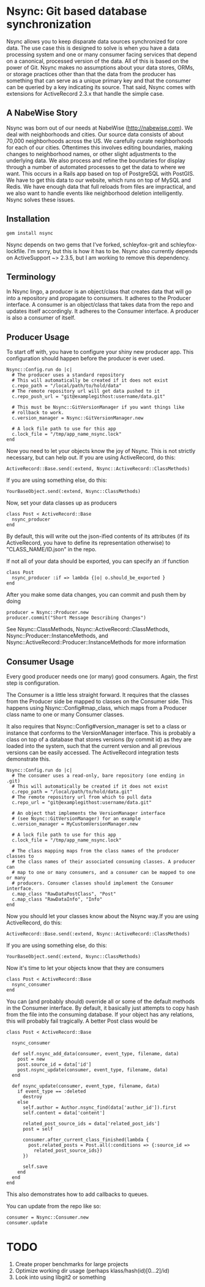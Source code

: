Nsync: Git based database synchronization
=========================================

Nsync allows you to keep disparate data sources synchronized for core data.
The use case this is designed to solve is when you have a data processing
system and one or many consumer facing services that depend on a canonical,
processed version of the data.  All of this is based on the power of Git.
Nsync makes no assumptions about your data stores, ORMs, or storage practices
other than that the data from the producer has something that can serve as a
unique primary key and that the consumer can be queried by a key indicating
its source.  That said, Nsync comes with extensions for ActiveRecord 2.3.x
that handle the simple case.

A NabeWise Story
----------------

Nsync was born out of our needs at NabeWise (http://nabewise.com).  We deal
with neighborhoods and cities.  Our source data consists of about 70,000
neighborhoods across the US.  We carefully curate neighborhoods for each of
our cities. Oftentimes this involves editing boundaries, making changes to
neighborhood names, or other slight adjustments to the underlying data. We
also process and refine the boundaries for display through a number of
automated processes to get the data to where we want.  This occurs in a Rails
app based on top of PostgreSQL with PostGIS.  We have to get this data to our
website, which runs on top of MySQL and Redis.  We have enough data that full
reloads from files are impractical, and we also want to handle events like
neighborhood deletion intelligently.  Nsync solves these issues.

Installation
------------

    gem install nsync

Nsync depends on two gems that I've forked, schleyfox-grit and
schleyfox-lockfile. I'm sorry, but this is how it has to be.  Nsync also
currently depends on ActiveSupport ~> 2.3.5, but I am working to remove this
dependency.

Terminology
-----------

In Nsync lingo, a producer is an object/class that creates data that will go
into a repository and propagate to consumers.  It adheres to the Producer
interface. A consumer is an object/class that takes data from the repo and
updates itself accordingly.  It adheres to the Consumer interface.  A producer
is also a consumer of itself.

Producer Usage
--------------

To start off with, you have to configure your shiny new producer app. This
configuration should happen before the producer is ever used.

    Nsync::Config.run do |c|
      # The producer uses a standard repository
      # This will automatically be created if it does not exist
      c.repo_path = "/local/path/to/hold/data"
      # The remote repository url will get data pushed to it
      c.repo_push_url = "git@examplegithost:username/data.git"
    
      # This must be Nsync::GitVersionManager if you want things like
      # rollback to work.
      c.version_manager = Nsync::GitVersionManager.new
    
      # A lock file path to use for this app
      c.lock_file = "/tmp/app_name_nsync.lock"
    end

Now you need to let your objects know the joy of Nsync. This is not strictly
necessary, but can help out. If you are using ActiveRecord, do this:

    ActiveRecord::Base.send(:extend, Nsync::ActiveRecord::ClassMethods)

If you are using something else, do this:

    YourBaseObject.send(:extend, Nsync::ClassMethods)

Now, set your data classes up as producers

    class Post < ActiveRecord::Base
      nsync_producer
    end

By default, this will write out the json-ified contents of its attributes (if
its ActiveRecord, you have to define its representation otherwise) to
"CLASS_NAME/ID.json" in the repo.

If not all of your data should be exported, you can specify an :if function

    class Post
      nsync_producer :if => lambda {|o| o.should_be_exported }
    end

After you make some data changes, you can commit and push them by doing

    producer = Nsync::Producer.new
    producer.commit("Short Message Describing Changes")

See Nsync::ClassMethods, Nsync::ActiveRecord::ClassMethods,
Nsync::Producer::InstanceMethods, and
Nsync::ActiveRecord::Producer::InstanceMethods for more information

Consumer Usage
--------------

Every good producer needs one (or many) good consumers. Again, the first step
is configuration.

The Consumer is a little less straight forward.  It requires that the classes
from the Producer side be mapped to classes on the Consumer side.  This
happens using Nsync::Config#map_class, which maps from a Producer class name
to one or many Consumer classes.

It also requires that Nsync::Config#version_manager is set to a class or
instance that conforms to the VersionManager interface. This is probably a
class on top of a database that stores versions (by commit id) as they are
loaded into the system, such that the current version and all previous
versions can be easily accessed. The ActiveRecord integration tests
demonstrate this.

    Nsync::Config.run do |c|
      # The consumer uses a read-only, bare repository (one ending in .git)
      # This will automatically be created if it does not exist
      c.repo_path = "/local/path/to/hold/data.git"
      # The remote repository url from which to pull data
      c.repo_url = "git@examplegithost:username/data.git"
    
      # An object that implements the VersionManager interface 
      # (see Nsync::GitVersionManager) for an example
      c.version_manager = MyCustomVersionManager.new
    
      # A lock file path to use for this app
      c.lock_file = "/tmp/app_name_nsync.lock"
    
      # The class mapping maps from the class names of the producer classes to
      # the class names of their associated consuming classes. A producer can
      # map to one or many consumers, and a consumer can be mapped to one or many
      # producers. Consumer classes should implement the Consumer interface.
      c.map_class "RawDataPostClass", "Post"
      c.map_class "RawDataInfo", "Info"
    end

Now you should let your classes know about the Nsync way.If you are using
ActiveRecord, do this:

    ActiveRecord::Base.send(:extend, Nsync::ActiveRecord::ClassMethods)

If you are using something else, do this:

    YourBaseObject.send(:extend, Nsync::ClassMethods)

Now it's time to let your objects know that they are consumers

    class Post < ActiveRecord::Base
      nsync_consumer
    end

You can (and probably should) override all or some of the default methods in
the Consumer interface.  By default, it basically just attempts to copy hash
from the file into the consuming database.  If your object has any relations,
this will probably fail tragically. A better Post class would be

    class Post < ActiveRecord::Base

      nsync_consumer

      def self.nsync_add_data(consumer, event_type, filename, data)
        post = new
        post.source_id = data['id']
        post.nsync_update(consumer, event_type, filename, data)
      end

      def nsync_update(consumer, event_type, filename, data)
        if event_type == :deleted
          destroy
        else
          self.author = Author.nsync_find(data['author_id']).first
          self.content = data['content']
          
          related_post_source_ids = data['related_post_ids']
          post = self

          consumer.after_current_class_finished(lambda {
            post.related_posts = Post.all(:conditions => {:source_id =>
              related_post_source_ids})
          })

          self.save
        end
      end
    end

This also demonstrates how to add callbacks to queues.

You can update from the repo like so:

    consumer = Nsync::Consumer.new
    consumer.update

TODO
====

1. Create proper benchmarks for large projects
2. Optimize working dir usage (perhaps klass/hash(id)[0...2]/id)
3. Look into using libgit2 or something






